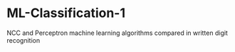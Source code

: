 # ML-Classification-1
NCC and Perceptron machine learning algorithms compared in written digit recognition

